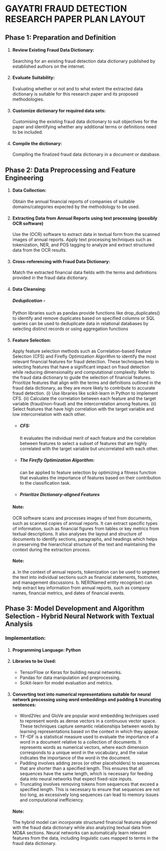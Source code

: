 <h1>GAYATRI FRAUD DETECTION RESEARCH PAPER PLAN LAYOUT</h1>

## Phase 1: Preparation and Definition

1. #### Review Existing Fraud Data Dictionary:
   Searching for an existing fraud detection data dictionary published by established authors on the internet.
2. #### Evaluate Suitability:
   Evaluating whether or not and to what extent the extracted data dictionary is suitable for this research paper and its proposed methodologies.
3. #### Customize dictionary for required data sets:
   Customising the existing fraud data dictionary to suit objectives for the paper and identifying whether any additional terms or definitions need to be included.
4. #### Compile the dictionary:
   Compiling the finalized fraud data dictionary in a document or
   database.

## Phase 2: Data Preprocessing and Feature Engineering

1.  #### Data Collection:
    Obtain the annual financial reports of companies of suitable domains/categories expected by the methodology to be used.
2.  #### Extracting Data from Annual Reports using text processing (possibly OCR software)
    Use the (OCR) software to extract data in textual form from the scanned images of annual reports. Apply text processing techniques such as tokenization, NER,
    and POS tagging to analyze and extract structured data from the
    OCR results.
3.  #### Cross-referencing with Fraud Data Dictionary:
    Match the extracted financial data fields with the terms and definitions provided in the fraud data dictionary.
4.  #### Data Cleansing:
    ##### Deduplication -
    Python libraries such as pandas provide functions like drop_duplicates() to identify and remove duplicates based on specified columns or SQL queries can be used to deduplicate data in relational databases by selecting distinct records or using aggregation functions
5.  #### Feature Selection:

    Apply feature selection methods such as Correlation-based
    Feature Selection (CFS) and Firefly Optimization Algorithm to identify the most
    relevant financial features for fraud detection. These techniques help in selecting
    features that have a significant impact on fraud detection while reducing dimensionality and computational complexity. Refer to the fraud data dictionary to guide the selection of financial features. Prioritize features that align with the terms and definitions outlined in the fraud data dictionary, as they are more likely to contribute to accurate fraud detection.
    (i) Use libraries like scikit-learn in Python to implement CFS.
    (ii) Calculate the correlation between each feature and the target variable (fraud/non-fraud) and the intercorrelation among features.
    (ii) Select features that have high correlation with the target variable and low intercorrelation with each other.

    - ##### CFS:
      It evaluates the individual merit of each feature and the correlation between features to select a subset of features that are highly correlated with the target variable but uncorrelated with each other.
    - ##### The Firefly Optimization Algorithm:
      can be applied to feature selection by optimizing a fitness function that evaluates the importance of features based on their contribution to the classification task.
    - ##### Prioritize Dictionary-aligned Features

    #### Note:

    OCR software scans and processes images of text from documents, such as scanned copies of annual reports. It can extract specific types of information, such as financial figures from tables or key metrics from textual descriptions. It also analyses the layout and structure of documents to identify sections, paragraphs, and headings which helps in preserving the hierarchical structure of the text and maintaining the context during the extraction process.

    #### Note:

    a. In the context of annual reports, tokenization can be used to segment the text into
    individual sections such as financial statements, footnotes, and management discussions.
    b. NER(Named entity recogniser) can help extract key information from annual
    reports, such as company names, financial metrics, and dates of financial events.

## Phase 3: Model Development and Algorithm Selection - Hybrid Neural Network with Textual Analysis

### Implementation:

1.  #### Programming Language: Python
2.  #### Libraries to be Used:
    - TensorFlow or Keras for building neural networks.
    - Pandas for data manipulation and preprocessing.
    - Scikit-learn for model evaluation and metrics.
3.  #### Converting text into numerical representations suitable for neural network processing using word embeddings and padding & truncating sentences:
    - Word2Vec and GloVe are popular word embedding techniques used to represent words as dense vectors in a continuous vector space. These techniques capture semantic relationships between words by learning representations based on the context in which they appear.
    - TF-IDF is a statistical measure used to evaluate the importance of a word in a document relative to a collection of documents. It represents words as numerical vectors, where each dimension corresponds to a unique word in the vocabulary, and the value indicates the importance of the word in the document.
    - Padding involves adding zeros (or other placeholders) to sequences that are shorter than a specified length. This ensures that all sequences have the same length, which is necessary for feeding data into neural networks that expect fixed-size inputs.
    - Truncating involves removing tokens from sequences that exceed a specified length. This is necessary to ensure that sequences are not too long, as excessively long sequences can lead to memory issues and computational inefficiency.
    #### Note:
    The hybrid model can incorporate structured financial features aligned with the fraud data dictionary while also analyzing textual data from MD&A sections.
    Neural networks can automatically learn relevant features from the data, including linguistic cues mapped to terms in the fraud data dictionary.
